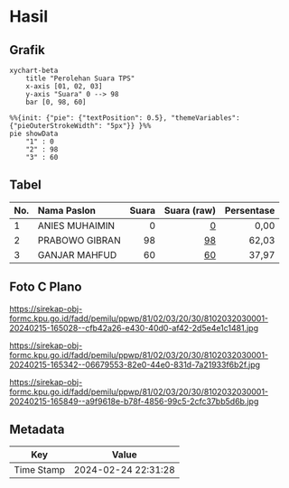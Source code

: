 # Hasil

## Grafik

```mermaid
xychart-beta
    title "Perolehan Suara TPS"
    x-axis [01, 02, 03]
    y-axis "Suara" 0 --> 98
    bar [0, 98, 60]
```

```mermaid
%%{init: {"pie": {"textPosition": 0.5}, "themeVariables": {"pieOuterStrokeWidth": "5px"}} }%%
pie showData
    "1" : 0
    "2" : 98
    "3" : 60
```

## Tabel

| No. | Nama Paslon    | Suara | Suara (raw) | Persentase |
|:--- |:-------------- | -----:| -----------:| ----------:|
| 1   | ANIES MUHAIMIN | 0     | [0][p-1]    | 0,00       |
| 2   | PRABOWO GIBRAN | 98    | [98][p-2]   | 62,03      |
| 3   | GANJAR MAHFUD  | 60    | [60][p-3]   | 37,97      |


[p-1]: https://github.com/gigit-pemilu/pemilu-2024-81-maluku/blob/main/pilpres/hitung-suara/sub/81-maluku/sub/02-maluku-tenggara/sub/03-kei-besar/sub/2030-wulurat/sub/001-tps/sub/paslon-1.txt
[p-2]: https://github.com/gigit-pemilu/pemilu-2024-81-maluku/blob/main/pilpres/hitung-suara/sub/81-maluku/sub/02-maluku-tenggara/sub/03-kei-besar/sub/2030-wulurat/sub/001-tps/sub/paslon-2.txt
[p-3]: https://github.com/gigit-pemilu/pemilu-2024-81-maluku/blob/main/pilpres/hitung-suara/sub/81-maluku/sub/02-maluku-tenggara/sub/03-kei-besar/sub/2030-wulurat/sub/001-tps/sub/paslon-3.txt

## Foto C Plano

https://sirekap-obj-formc.kpu.go.id/fadd/pemilu/ppwp/81/02/03/20/30/8102032030001-20240215-165028--cfb42a26-e430-40d0-af42-2d5e4e1c1481.jpg

https://sirekap-obj-formc.kpu.go.id/fadd/pemilu/ppwp/81/02/03/20/30/8102032030001-20240215-165342--06679553-82e0-44e0-831d-7a21933f6b2f.jpg

https://sirekap-obj-formc.kpu.go.id/fadd/pemilu/ppwp/81/02/03/20/30/8102032030001-20240215-165849--a9f9618e-b78f-4856-99c5-2cfc37bb5d6b.jpg


## Metadata

| Key        | Value               |
| ---------- | ------------------- |
| Time Stamp | 2024-02-24 22:31:28 |



